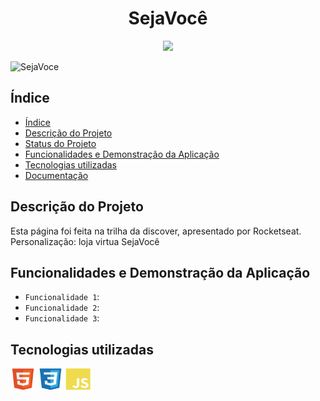 <h1 align="center">SejaVocê</h1>

<p align="center"><img src="http://img.shields.io/static/v1?label=STATUS&message=EM%20DESENVOLVIMENTO&color=GREEN&style=for-the-badge"/></p>

![SejaVoce](https://user-images.githubusercontent.com/100203503/167965233-54076b77-7c5f-49c6-b2ba-1fb44920b8c4.PNG)



## Índice 
* [Índice](#índice)
* [Descrição do Projeto](#descrição-do-projeto)
* [Status do Projeto](#status-do-Projeto)
* [Funcionalidades e Demonstração da Aplicação](#funcionalidades-e-demonstração-da-aplicação)
* [Tecnologias utilizadas](#tecnologias-utilizadas)
* [Documentação](#Documentação)


## Descrição do Projeto
Esta página foi feita na trilha da discover, apresentado por Rocketseat. 
Personalização: loja virtua SejaVocê



## Funcionalidades e Demonstração da Aplicação
- `Funcionalidade 1`: 
- `Funcionalidade 2`: 
- `Funcionalidade 3`: 

## Tecnologias utilizadas
<div style="display: inline_block">
<img align="center" alt="HTML logo" height="35" width="40" src="https://raw.githubusercontent.com/devicons/devicon/master/icons/html5/html5-original.svg">
<img align="center" alt="CSS logo" height="35" width="40" src="https://raw.githubusercontent.com/devicons/devicon/master/icons/css3/css3-original.svg">
<img align="center" alt="Javascript logo" height="35" width="40" src="https://raw.githubusercontent.com/devicons/devicon/master/icons/javascript/javascript-plain.svg">
</div>
